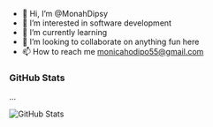 - 👋 Hi, I’m @MonahDipsy
- 👀 I’m interested in software development 
- 🌱 I’m currently learning 
- 💞️ I’m looking to collaborate on anything fun here
- 📫 How to reach me monicahodipo55@gmail.com 


### GitHub Stats
...

![GitHub Stats](https://github-readme-stats.vercel.app/api?username=MonahDipsy&theme=dracula)




